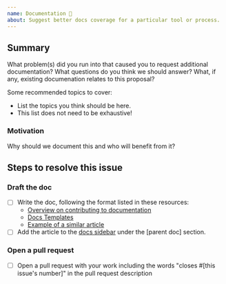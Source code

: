 ```yaml
---
name: Documentation 📝
about: Suggest better docs coverage for a particular tool or process.
---
```


<!-- Gatsby OSS team is on holiday, expect a delayed response -->

<!--
  To make it easier for us to help you, please include as much useful information as possible.

  Useful Links:
  - Documentation: https://www.gatsbyjs.org/docs/
  - Contributing: https://www.gatsbyjs.org/contributing/

  Gatsby has several community support channels, try asking your question on:

  - Discord: https://gatsby.dev/discord
  - Spectrum: https://spectrum.chat/gatsby-js
  - Twitter: https://twitter.com/gatsbyjs

  Before opening a new issue, please search existing issues https://github.com/gatsbyjs/gatsby/issues
-->

## Summary

What problem(s) did you run into that caused you to request additional documentation? What questions do you think we should answer? What, if any, existing documenation relates to this proposal?

Some recommended topics to cover:

- List the topics you think should be here.
- This list does not need to be exhaustive!

### Motivation

Why should we document this and who will benefit from it?

## Steps to resolve this issue

<!-- Your suggestion may require additional steps. Remember to add any relevant labels. Note that you'll need to fill in the link to a similar article as well as the correct section. Don't worry if you're not yet sure about these, especially if this is a brand new topic! -->

### Draft the doc

- [ ] Write the doc, following the format listed in these resources:
  - [Overview on contributing to documentation](https://www.gatsbyjs.org/contributing/docs-contributions/)
  - [Docs Templates](https://www.gatsbyjs.org/contributing/docs-templates/)
  - [Example of a similar article]()
- [ ] Add the article to the [docs sidebar](https://github.com/gatsbyjs/gatsby/blob/master/www/src/data/sidebars/doc-links.yaml) under the [parent doc] section.

### Open a pull request
- [ ] Open a pull request with your work including the words "closes #[this issue's number]" in the pull request description
